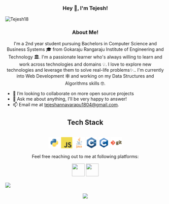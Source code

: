 <h3 align="center"> Hey 👋, I'm Tejesh!</h3>

<p align="left"> <img src="https://komarev.com/ghpvc/?username=Tejesh18" alt="Tejesh18" /> </p>

<h3 align="center">About Me!</h3>
<p align="center">
I'm a 2nd year student pursuing Bachelors in Computer Science and Business Systems 🎓 from Gokaraju Rangaraju Institute of Engineering and Technology 🏛. I'm a passionate learner who's always willing to learn and work across technologies and domains 💡. I love to explore new technologies and leverage them to solve real-life problems✨.. I'm currently into Web Development 🕸️ and working on my Data Structures and Algorithms skills 🤓.
</p>

- 🤝 I’m looking to collaborate on more open source projects
- 💬 Ask me about anything, I'll be very happy to answer!
- 📫 Email me at [tejeshannavarapu1804@gmail.com](mailto:tejeshannavarapu1804@gmail.com).

<h2 align="center">Tech Stack</h2> 
<p align="center">
<br/>
<code><img height="35" src="https://raw.githubusercontent.com/github/explore/80688e429a7d4ef2fca1e82350fe8e3517d3494d/topics/python/python.png"></code>
<code><img height="35" src="https://raw.githubusercontent.com/github/explore/80688e429a7d4ef2fca1e82350fe8e3517d3494d/topics/javascript/javascript.png"></code>
<code><img height="35" src="https://raw.githubusercontent.com/github/explore/80688e429a7d4ef2fca1e82350fe8e3517d3494d/topics/java/java.png"></code>
<code><img height="35" src="https://raw.githubusercontent.com/github/explore/5c058a388828bb5fde0bcafd4bc867b5bb3f26f3/topics/cpp/cpp.png"></code>
<code><img height="35" src="https://raw.githubusercontent.com/github/explore/80688e429a7d4ef2fca1e82350fe8e3517d3494d/topics/c/c.png"></code>
<code><img height="35" src="https://raw.githubusercontent.com/github/explore/80688e429a7d4ef2fca1e82350fe8e3517d3494d/topics/git/git.png"></code>
<br/>

<p align="center">Feel free reaching out to me at following platforms:</p>
<p align="center">
<a href="https://twitter.com/tejesh_1804"><img src="https://i.ibb.co/kmgQVyW/twitter.png" width="40px" height="40px"></a> <a href="https://www.linkedin.com/in/tejesh-annavarapu-435520165/"><img src="https://i.ibb.co/Kx2GSrT/linkedin.png" width="40px" height="40px"></a> 
<br/><br/>

 <img align="left" src="https://github-readme-stats.vercel.app/api?username=Tejesh18&show_icons=true&include_all_commits=true&theme=radical&count_private=true">
</a>
<a href="https://github.com/Tejesh18/github-readme-stats"><br><br>
 <img width="400px" src="https://github-readme-streak-stats.herokuapp.com/?user=Tejesh18&background=00000000&hide_border=true&stroke=878787&ring=4c8ed9&fire=4c8ed9&currStreakNum=878787&sideNums=878787&currStreakLabel=878787&sideLabels=878787&dates=878787" />
</p>
<p align="center">

